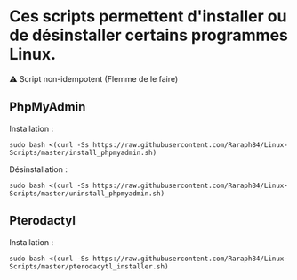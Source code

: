 # Ces scripts permettent d'installer ou de désinstaller certains programmes Linux.

⚠ Script non-idempotent (Flemme de le faire)

## PhpMyAdmin
Installation :
```
sudo bash <(curl -Ss https://raw.githubusercontent.com/Raraph84/Linux-Scripts/master/install_phpmyadmin.sh)
```
Désinstallation :
```
sudo bash <(curl -Ss https://raw.githubusercontent.com/Raraph84/Linux-Scripts/master/uninstall_phpmyadmin.sh)
```

## Pterodactyl
Installation :
```
sudo bash <(curl -Ss https://raw.githubusercontent.com/Raraph84/Linux-Scripts/master/pterodacytl_installer.sh)
```
